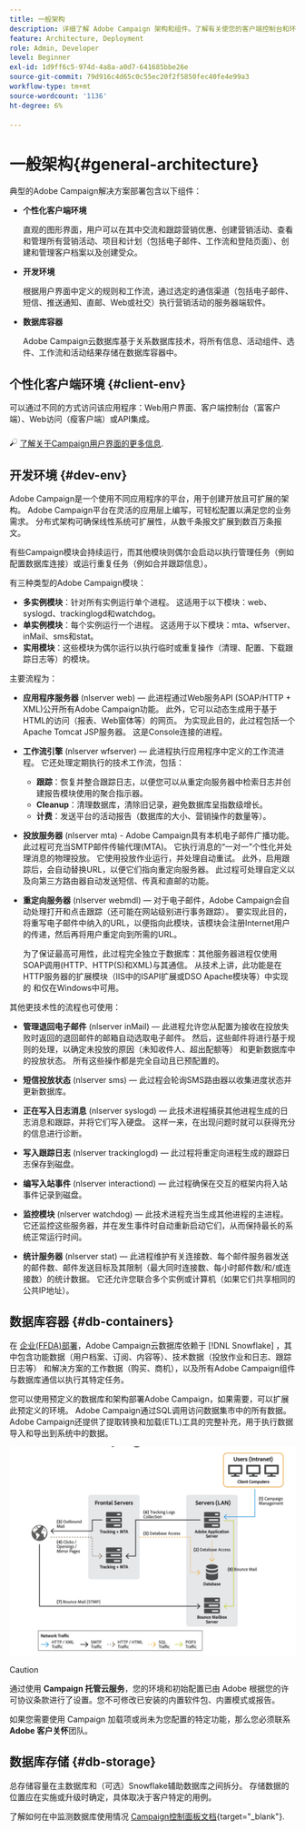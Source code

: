 ```yaml
---
title: 一般架构
description: 详细了解 Adobe Campaign 架构和组件。了解有关使您的客户端控制台和环境个性化的更多信息。
feature: Architecture, Deployment
role: Admin, Developer
level: Beginner
exl-id: 1d9ff6c5-974d-4a8a-a0d7-641685bbe26e
source-git-commit: 79d916c4d65c0c55ec20f2f5850fec40fe4e99a3
workflow-type: tm+mt
source-wordcount: '1136'
ht-degree: 6%

---
```


# 一般架构{#general-architecture}

典型的Adobe Campaign解决方案部署包含以下组件：

* **个性化客户端环境**

  直观的图形界面，用户可以在其中交流和跟踪营销优惠、创建营销活动、查看和管理所有营销活动、项目和计划（包括电子邮件、工作流和登陆页面）、创建和管理客户档案以及创建受众。

* **开发环境**

  根据用户界面中定义的规则和工作流，通过选定的通信渠道（包括电子邮件、短信、推送通知、直邮、Web或社交）执行营销活动的服务器端软件。

* **数据库容器**

  Adobe Campaign云数据库基于关系数据库技术，将所有信息、活动组件、选件、工作流和活动结果存储在数据库容器中。

## 个性化客户端环境 {#client-env}

可以通过不同的方式访问该应用程序：Web用户界面、客户端控制台（富客户端）、Web访问（瘦客户端）或API集成。

![](../assets/do-not-localize/glass.png) [了解关于Campaign用户界面的更多信息](../start/campaign-ui.md).

## 开发环境 {#dev-env}

Adobe Campaign是一个使用不同应用程序的平台，用于创建开放且可扩展的架构。 Adobe Campaign平台在灵活的应用层上编写，可轻松配置以满足您的业务需求。 分布式架构可确保线性系统可扩展性，从数千条报文扩展到数百万条报文。

有些Campaign模块会持续运行，而其他模块则偶尔会启动以执行管理任务（例如配置数据库连接）或运行重复任务（例如合并跟踪信息）。

有三种类型的Adobe Campaign模块：

* **多实例模块**：针对所有实例运行单个进程。 这适用于以下模块：web、syslogd、trackinglogd和watchdog。
* **单实例模块**：每个实例运行一个进程。 这适用于以下模块：mta、wfserver、inMail、sms和stat。
* **实用模块**：这些模块为偶尔运行以执行临时或重复操作（清理、配置、下载跟踪日志等）的模块。

主要流程为：

* **应用程序服务器** (nlserver web) — 此进程通过Web服务API (SOAP/HTTP + XML)公开所有Adobe Campaign功能。 此外，它可以动态生成用于基于HTML的访问（报表、Web窗体等）的网页。 为实现此目的，此过程包括一个Apache Tomcat JSP服务器。 这是Console连接的进程。

* **工作流引擎** (nlserver wfserver) — 此进程执行应用程序中定义的工作流进程。 它还处理定期执行的技术工作流，包括：

   * **跟踪**：恢复并整合跟踪日志，以便您可以从重定向服务器中检索日志并创建报告模块使用的聚合指示器。
   * **Cleanup**：清理数据库，清除旧记录，避免数据库呈指数级增长。
   * **计费**：发送平台的活动报告（数据库的大小、营销操作的数量等）。

* **投放服务器** (nlserver mta) - Adobe Campaign具有本机电子邮件广播功能。 此过程可充当SMTP邮件传输代理(MTA)。 它执行消息的“一对一”个性化并处理消息的物理投放。 它使用投放作业运行，并处理自动重试。 此外，启用跟踪后，会自动替换URL，以便它们指向重定向服务器。 此过程可处理自定义以及向第三方路由器自动发送短信、传真和直邮的功能。

* **重定向服务器** (nlserver webmdl) — 对于电子邮件，Adobe Campaign会自动处理打开和点击跟踪（还可能在网站级别进行事务跟踪）。 要实现此目的，将重写电子邮件中纳入的URL，以便指向此模块，该模块会注册Internet用户的传递，然后再将用户重定向到所需的URL。

  为了保证最高可用性，此过程完全独立于数据库：其他服务器进程仅使用SOAP调用(HTTP、HTTP(S)和XML)与其通信。 从技术上讲，此功能是在HTTP服务器的扩展模块（IIS中的ISAPI扩展或DSO Apache模块等）中实现的 和仅在Windows中可用。

其他更技术性的流程也可使用：

* **管理退回电子邮件** (nlserver inMail) — 此进程允许您从配置为接收在投放失败时返回的退回邮件的邮箱自动选取电子邮件。 然后，这些邮件将进行基于规则的处理，以确定未投放的原因（未知收件人、超出配额等） 和更新数据库中的投放状态。 所有这些操作都是完全自动且已预配置的。

* **短信投放状态** (nlserver sms) — 此过程会轮询SMS路由器以收集进度状态并更新数据库。

* **正在写入日志消息** (nlserver syslogd) — 此技术进程捕获其他进程生成的日志消息和跟踪，并将它们写入硬盘。 这样一来，在出现问题时就可以获得充分的信息进行诊断。

* **写入跟踪日志** (nlserver trackinglogd) — 此过程将重定向进程生成的跟踪日志保存到磁盘。

* **编写入站事件** (nlserver interactiond) — 此过程确保在交互的框架内将入站事件记录到磁盘。

* **监控模块** (nlserver watchdog) — 此技术进程充当生成其他进程的主进程。 它还监控这些服务器，并在发生事件时自动重新启动它们，从而保持最长的系统正常运行时间。

* **统计服务器** (nlserver stat) — 此进程维护有关连接数、每个邮件服务器发送的邮件数、邮件发送目标及其限制（最大同时连接数、每小时邮件数/和/或连接数）的统计数据。 它还允许您联合多个实例或计算机（如果它们共享相同的公共IP地址）。


## 数据库容器 {#db-containers}

在 [企业(FFDA)部署](enterprise-deployment.md)，Adobe Campaign云数据库依赖于 [!DNL Snowflake] ，其中包含功能数据（用户档案、订阅、内容等）、技术数据（投放作业和日志、跟踪日志等） 和解决方案的工作数据（购买、商机），以及所有Adobe Campaign组件与数据库通信以执行其特定任务。

您可以使用预定义的数据库和架构部署Adobe Campaign，如果需要，可以扩展此预定义的环境。 Adobe Campaign通过SQL调用访问数据集市中的所有数据。 Adobe Campaign还提供了提取转换和加载(ETL)工具的完整补充，用于执行数据导入和导出到系统中的数据。

![](assets/data-flow-diagram.png)


>[!CAUTION]
>
>通过使用 **Campaign 托管云服务**，您的环境和初始配置已由 Adobe 根据您的许可协议条款进行了设置。您不可修改已安装的内置软件包、内置模式或报告。
>
>如果您需要使用 Campaign 加载项或尚未为您配置的特定功能，那么您必须联系 **Adobe 客户关怀**&#x200B;团队。

## 数据库存储 {#db-storage}

总存储容量在主数据库和（可选）Snowflake辅助数据库之间拆分。 存储数据的位置应在实施或升级时确定，具体取决于客户特定的用例。

了解如何在中监测数据库使用情况 [Campaign控制面板文档](https://experienceleague.adobe.com/docs/control-panel/using/performance-monitoring/database-monitoring/database-monitoring.html){target="_blank"}.